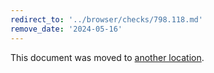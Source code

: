 ```yaml
---
redirect_to: '../browser/checks/798.118.md'
remove_date: '2024-05-16'
---
```


This document was moved to [another location](../browser/checks/798.118.md).

<!-- This redirect file can be deleted after 2024-05-16. -->
<!-- Redirects that point to other docs in the same project expire in three months. -->
<!-- Redirects that point to docs in a different project or site (for example, link is not relative and starts with `https:`) expire in one year. -->
<!-- Before deletion, see: https://docs.gitlab.com/ee/development/documentation/redirects.html -->
